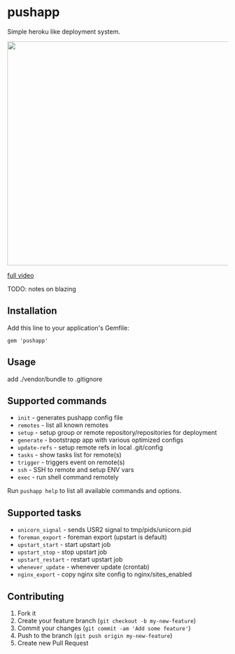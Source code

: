 # pushapp

Simple heroku like deployment system.

<a href='https://vimeo.com/66528056'><img src="https://f.cloud.github.com/assets/5250/523884/d78a70e0-c0e8-11e2-8569-09e00d48a693.gif" width="512"></a>

[full video](https://vimeo.com/66528056)

TODO: notes on blazing

## Installation

Add this line to your application's Gemfile:

    gem 'pushapp'

## Usage

add ./vendor/bundle to .gitignore

## Supported commands

 - `init` - generates pushapp config file
 - `remotes` - list all known remotes
 - `setup` - setup group or remote repository/repositories for deployment
 - `generate` - bootstrapp app with various optimized configs
 - `update-refs` - setup remote refs in local .git/config
 - `tasks` - show tasks list for remote(s)
 - `trigger` - triggers event on remote(s)
 - `ssh` - SSH to remote and setup ENV vars
 - `exec` - run shell command remotely

Run `pushapp help` to list all available commands and options.

## Supported tasks

 - `unicorn_signal` - sends USR2 signal to tmp/pids/unicorn.pid
 - `foreman_export` - foreman export (upstart is default)
 - `upstart_start` - start upstart job
 - `upstart_stop` - stop upstart job
 - `upstart_restart` - restart upstart job
 - `whenever_update` - whenever update (crontab)
 - `nginx_export` - copy nginx site config to nginx/sites_enabled

## Contributing

1. Fork it
2. Create your feature branch (`git checkout -b my-new-feature`)
3. Commit your changes (`git commit -am 'Add some feature'`)
4. Push to the branch (`git push origin my-new-feature`)
5. Create new Pull Request
